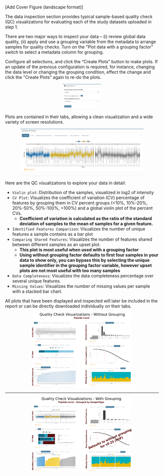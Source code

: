 [Add Cover Figure (landscape format)]

The data inspection section provides typical sample-based quality check (QC) visualizations for evaluating each of the study datasets uploaded in step 1.

There are two major ways to inspect your data – (i) review global data quality, (ii) apply and use a grouping variable from the metadata to arrange samples for quality checks. Turn on the "Plot data with a grouping factor" switch to select a metadata column for grouping.

Configure all selections, and click the “Create Plots” button to make plots. If an update of the previous configuration is required, for instance, changing the data level or changing the grouping condition, effect the change and click the "Create Plots" again to re-do the plots.

<p align="center">
  <img src="../../png/015_ConfigureQC.png" width="25%">
</p>

Plots are contained in their tabs, allowing a clean visualization and a wide variety of screen resolutions.

<p align="center">
  <img src="../../png/016_QCVisualizationBox.png" width="80%">
</p>

Here are the QC visualizations to explore your data in detail:

- `Violin plot`: Distribution of the samples, visualized in log2 of intensity
- `CV Plot`: Visualizes the coefficient of variation (CV) percentage of features by grouping them in CV percent groups (<10%, 10%-20%, 20%-50%, 50%-100%, >100%) and a global violin plot of the percent CVs.
	- **Coefficient of variation is calculated as the ratio of the standard deviation of samples to the mean of samples for a given feature.**
- `Identified Features Comparison`: Visualizes the number of unique features a sample contains as a bar plot
- `Comparing Shared Features`: Visualizes the number of features shared between different samples as an upset plot.
	- **This plot is most useful when used with a grouping factor**
	- **Using without grouping factor defaults to first four samples in your data to show only, you can bypass this by selecting the unique sample identifier in the grouping factor variable, however upset plots are not most useful with too many samples**
- `Data Completeness`: Visualizes the data completeness percentage over several unique features.
- `Missing Values`: Visualizes the number of missing values per sample with a stacked bar chart.

All plots that have been displayed and inspected will later be included in the report or can be directly downloaded individually on their tabs.

<p align="center">
  <img src="../../png/017_QCVisualizationPanel_withoutGroup.png" width="65%">
</p>

---

<p align="center">
  <img src="../../png/018_QCVisualizationPanel_withGroup.png" width="65%">
</p>
